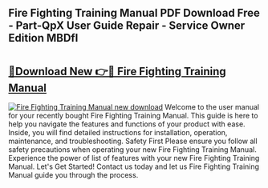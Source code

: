 ## Fire Fighting Training Manual PDF Download Free - Part-QpX User Guide Repair - Service Owner Edition MBDfI

# <h2><a href="http://bc16076.oget.top/?id=Fire+Fighting+Training+Manual">🔗Download New 👉🔴 Fire Fighting Training Manual</a></h2>

[![Fire Fighting Training Manual new download](https://i.imgur.com/5g1atiW.png)](http://bc16076.oget.top/?id=Fire+Fighting+Training+Manual)
Welcome to the user manual for your recently bought Fire Fighting Training Manual. This guide is here to help you navigate the features and functions of your product with ease. Inside, you will find detailed instructions for installation, operation, maintenance, and troubleshooting. Safety First Please ensure you follow all safety precautions when operating your new Fire Fighting Training Manual. Experience the power of list of features with your new Fire Fighting Training Manual. Let's Get Started! Contact us today and let us Fire Fighting Training Manual guide you through the process.
